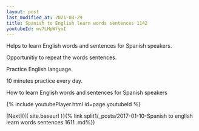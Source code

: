 ```yaml
---
layout: post
last_modified_at: 2021-03-29
title: Spanish to English learn words sentences 1142 
youtubeId: mv7LHpWfyxI
---
```

 
 
Helps to learn English words and sentences for Spanish speakers.

Opportunitiy to repeat the words sentences. 

Practice English language. 
 
10 minutes practice every day. 
 
How to learn English words and sentences for Spanish speakers 
 
{% include youtubePlayer.html id=page.youtubeId %}
 
 
[Next]({{ site.baseurl }}{% link  split1/_posts/2017-01-10-Spanish to english learn words sentences 1611 .md%})
 
